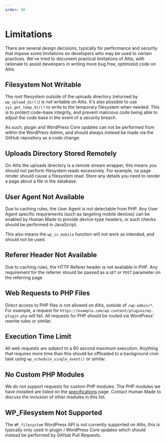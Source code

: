```yaml
---
order: 90
---
```

# Limitations

There are several design decisions, typically for performance and security that impose some limitations on developers who may be used to certain practices. We've tried to document practical limitations of Altis, with rationale to assist developers in writing more bug free, optimized code on Altis.


## Filesystem Not Writable

The root filesystem outside of the uploads directory (returned by `wp_upload_dir()`) is not writable on Altis. It's also possible to use `sys_get_temp_dir()` to write to the temporary filesystem when needed. This is to protect code-base integrity, and prevent malicious code being able to adjust the code base in the event of a security breach.

As such, plugin and WordPress Core updates can not be performed from within the WordPress Admin, and should always instead be made via the GitHub repository as a code change.

## Uploads Directory Stored Remotely

On Altis the uploads directory is a remote stream wrapper, this means you should not perform filesystem reads excessively. For example, no page render should cause a filesystem read. Store any details you need to render a page about a file in the database.

## User Agent Not Available

Due to caching rules, the User Agent is not detectable from PHP. Any User Agent specific requirements (such as targeting mobile devices) can be enabled by Human Made to provide device-type headers, or such checks should be performed in JavaScript.

This also means the `wp_is_mobile` function will not work as intended, and should not be used.

## Referer Header Not Available

Due to caching rules, the HTTP Referer header is not available in PHP. Any requirement for the referrer should be passed as a `GET` or `POST` parameter on the referring page.

## Web Requests to PHP Files

Direct access to PHP files is not allowed on Altis, outside of `/wp-admin/*`. For example, a request for `https://example.com/wp-content/plugins/my-plugin.php` will fail. All requests for PHP should be routed via WordPress' rewrite rules or similar.

## Execution Time Limit

All web requests are subject to a 60 second maximum execution. Anything that requires more time than this should be offloaded to a background cron task using `wp_schedule_single_event()` or similar.

## No Custom PHP Modules

We do not support requests for custom PHP modules. The PHP modules we have installed are listed on the [specifications](./specifications.md) page. Contact Human Made to discuss the inclusion of other modules in this list.

## WP_Filesystem Not Supported

The `WP_filesystem` WordPress API is not currently supported on Altis, this is typically only used in plugin / WordPress Core updates which should instead be performed by GitHub Pull Requests.
